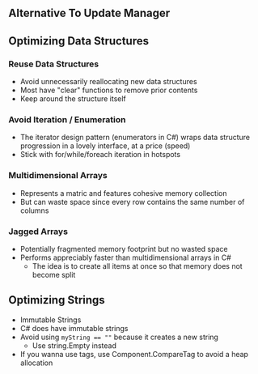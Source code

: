 
## Alternative To Update Manager

## Optimizing Data Structures

### Reuse Data Structures
- Avoid unnecessarily reallocating new data structures
- Most have "clear" functions to remove prior contents
- Keep around the structure itself

### Avoid Iteration / Enumeration
- The iterator design pattern (enumerators in C#) wraps data structure progression in a lovely interface, at a price (speed)
- Stick with for/while/foreach iteration in hotspots

### Multidimensional Arrays
- Represents a matric and features cohesive memory collection
- But can waste space since every row contains the same number of columns

### Jagged Arrays
- Potentially fragmented memory footprint but no wasted space
- Performs appreciably faster than multidimensional arrays in C#
	- The idea is to create all items at once so that memory does not become split
## Optimizing Strings
- Immutable Strings
- C# does have immutable strings
- Avoid using `myString == ""` because it creates a new string
	- Use string.Empty instead
- If you wanna use tags, use Component.CompareTag to avoid a heap allocation
